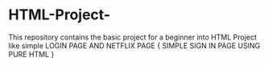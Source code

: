 # HTML-Project-
This repository contains the basic project for a beginner into HTML
Project like simple LOGIN PAGE AND NETFLIX PAGE { SIMPLE SIGN IN PAGE USING PURE HTML }

